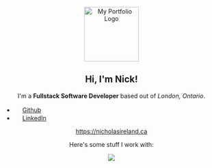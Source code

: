 <p align="center">
    <a href="https://nicholasireland.ca" target="_blank">
        <img src="https://nicholasireland.ca/images/logo.svg" alt="My Portfolio Logo" width="128" height="128"/>
    </a>
</p>
<h2 align="center">Hi, I'm Nick!</h2>

<p align="center">
    I'm a <strong>Fullstack Software Developer</strong> based out of <em>London, Ontario</em>.
    <ul class="socials-list">
        <li>
            <img src="https://skillicons.dev/icons?i=github" width="16" height="16">
            <a href="https://github.com/xp-bar" target="_blank">Github</a>
        </li>
        <li>
            <img src="https://skillicons.dev/icons?i=linkedin" width="16" height="16">
            <a href="https://www.linkedin.com/in/irelandnicholas/" target="_blank">LinkedIn</a>
        </li>
    </ul>

</p>
<p align="center">
    <a href="https://nicholasireland.ca" target="_blank">https://nicholasireland.ca</a>
</p>
<p align="center">
    Here's some stuff I work with:
</p>
<p align="center">
    <img src="https://skillicons.dev/icons?i=php,laravel,js,ts,vue,html,css,sass,bootstrap,mysql,nginx,lua,swift,git,neovim,pnpm,aws,vite,zsh&perline=5">
</p>
